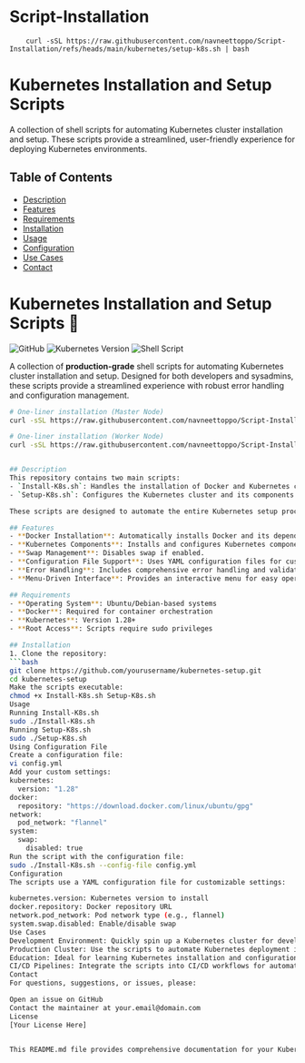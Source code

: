 # Script-Installation

``` curl -sSL https://raw.githubusercontent.com/navneettoppo/Script-Installation/refs/heads/main/kubernetes/install-k8s.sh | bash 
    curl -sSL https://raw.githubusercontent.com/navneettoppo/Script-Installation/refs/heads/main/kubernetes/setup-k8s.sh | bash
```


# Kubernetes Installation and Setup Scripts

A collection of shell scripts for automating Kubernetes cluster installation and setup. These scripts provide a streamlined, user-friendly experience for deploying Kubernetes environments.

## Table of Contents
- [Description](#description)
- [Features](#features)
- [Requirements](#requirements)
- [Installation](#installation)
- [Usage](#usage)
- [Configuration](#configuration)
- [Use Cases](#use-cases)
- [Contact](#contact)

# Kubernetes Installation and Setup Scripts 🚀

![GitHub](https://img.shields.io/github/license/navneettoppo/Script-Installation?style=flat-square)
![Kubernetes Version](https://img.shields.io/badge/kubernetes-1.28%2B-blue?style=flat-square)
![Shell Script](https://img.shields.io/badge/shell_script-%3E%3Dbash-green?style=flat-square)

A collection of **production-grade** shell scripts for automating Kubernetes cluster installation and setup. Designed for both developers and sysadmins, these scripts provide a streamlined experience with robust error handling and configuration management.

```bash
# One-liner installation (Master Node)
curl -sSL https://raw.githubusercontent.com/navneettoppo/Script-Installation/refs/heads/main/kubernetes/Install-K8s-2.sh | bash -s -- --role master

# One-liner installation (Worker Node)
curl -sSL https://raw.githubusercontent.com/navneettoppo/Script-Installation/refs/heads/main/kubernetes/Setup-K8s-2.sh | bash -s -- --role worker


## Description
This repository contains two main scripts:
- `Install-K8s.sh`: Handles the installation of Docker and Kubernetes components.
- `Setup-K8s.sh`: Configures the Kubernetes cluster and its components.

These scripts are designed to automate the entire Kubernetes setup process, making it easier for developers and system administrators to deploy Kubernetes environments.

## Features
- **Docker Installation**: Automatically installs Docker and its dependencies.
- **Kubernetes Components**: Installs and configures Kubernetes components (kubelet, kubeadm, kubectl).
- **Swap Management**: Disables swap if enabled.
- **Configuration File Support**: Uses YAML configuration files for customizable setups.
- **Error Handling**: Includes comprehensive error handling and validation.
- **Menu-Driven Interface**: Provides an interactive menu for easy operation.

## Requirements
- **Operating System**: Ubuntu/Debian-based systems
- **Docker**: Required for container orchestration
- **Kubernetes**: Version 1.28+
- **Root Access**: Scripts require sudo privileges

## Installation
1. Clone the repository:
```bash
git clone https://github.com/yourusername/kubernetes-setup.git
cd kubernetes-setup
Make the scripts executable:
chmod +x Install-K8s.sh Setup-K8s.sh
Usage
Running Install-K8s.sh
sudo ./Install-K8s.sh
Running Setup-K8s.sh
sudo ./Setup-K8s.sh
Using Configuration File
Create a configuration file:
vi config.yml
Add your custom settings:
kubernetes:
  version: "1.28"
docker:
  repository: "https://download.docker.com/linux/ubuntu/gpg"
network:
  pod_network: "flannel"
system:
  swap:
    disabled: true
Run the script with the configuration file:
sudo ./Install-K8s.sh --config-file config.yml
Configuration
The scripts use a YAML configuration file for customizable settings:

kubernetes.version: Kubernetes version to install
docker.repository: Docker repository URL
network.pod_network: Pod network type (e.g., flannel)
system.swap.disabled: Enable/disable swap
Use Cases
Development Environment: Quickly spin up a Kubernetes cluster for development and testing.
Production Cluster: Use the scripts to automate Kubernetes deployment in production environments.
Education: Ideal for learning Kubernetes installation and configuration.
CI/CD Pipelines: Integrate the scripts into CI/CD workflows for automated cluster setup.
Contact
For questions, suggestions, or issues, please:

Open an issue on GitHub
Contact the maintainer at your.email@domain.com
License
[Your License Here]


This README.md file provides comprehensive documentation for your Kubernetes installation and setup scripts. It includes usage instructions, configuration details, and common use cases to help users understand and utilize the scripts effectively.
